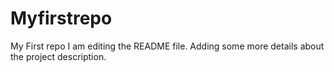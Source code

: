 # Myfirstrepo
My First repo
I am editing the README file. Adding some more details about the project description.
